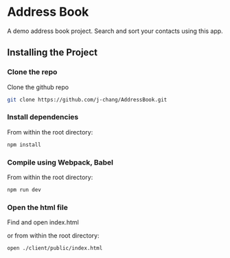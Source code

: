 # Address Book

A demo address book project. Search and sort your contacts using this app.

## Installing the Project

### Clone the repo

Clone the github repo

```sh
git clone https://github.com/j-chang/AddressBook.git
```

### Install dependencies

From within the root directory:

```sh
npm install
```

###  Compile using Webpack, Babel

From within the root directory:

```sh
npm run dev
```

### Open the html file

Find and open index.html

or from within the root directory:

```sh
open ./client/public/index.html
```